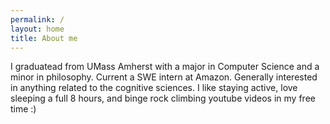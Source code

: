 ```yaml
---
permalink: /
layout: home
title: About me
---
```


I graduatead from UMass Amherst with a major in Computer Science and a minor in philosophy. Current a SWE intern at Amazon. Generally interested in anything related to the cognitive sciences. I like staying active, love sleeping a full 8 hours, and binge rock climbing youtube videos in my free time :) 
